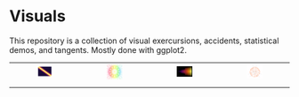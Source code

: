 Visuals
=======

This repository is a collection of visual exercursions, accidents, statistical demos, and tangents.  Mostly done with ggplot2.


|   |   |   |   |
|:-:|:-:|:-:|:-:|
|<img src="random_effects/gp_se_2.png" style="display:block; margin: 0 auto;" width=25%> | <img src="mandala/3_12_pt3.png" style="display:block; margin: 0 auto;" width=25%>  | <img src="diffuser/breakout_inferno.png" style="display:block; margin: 0 auto;" width=25%>  |<img src="sphere/sphere.png" style="display:block; margin: 0 auto;" width=25%>   |
|   |   |   |   |
|   |   |   |   |